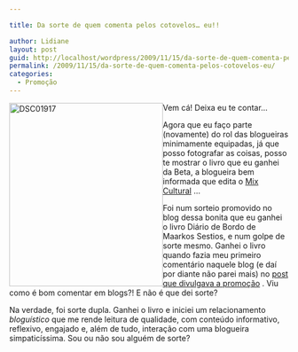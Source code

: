 ```yaml
---

title: Da sorte de quem comenta pelos cotovelos… eu!!

author: Lidiane
layout: post
guid: http://localhost/wordpress/2009/11/15/da-sorte-de-quem-comenta-pelos-cotovelos-eu/
permalink: /2009/11/15/da-sorte-de-quem-comenta-pelos-cotovelos-eu/
categories:
  - Promoção
---
```

[<img style="display: inline; margin-left: 0; margin-right: 0; border: 0;" title="DSC01917" src="http://www.trololodemulher.com.br/blog/wp-content/uploads/2009/11/dsc01917_thumb.jpg" border="0" alt="DSC01917" width="277" height="331" align="left" />](http://www.trololodemulher.com.br/blog/wp-content/uploads/2009/11/dsc01917.jpg) Vem cá! Deixa eu te contar…

Agora que eu faço parte (novamente) do rol das blogueiras minimamente equipadas, já que posso fotografar as coisas, posso te mostrar o livro que eu ganhei da Beta, a blogueira bem informada que edita o [Mix Cultural](http://mixdeinformacao.blogspot.com/) …

Foi num sorteio promovido no blog dessa bonita que eu ganhei o livro Diário de Bordo de Maarkos Sestios, e num golpe de sorte mesmo. Ganhei o livro quando fazia meu primeiro comentário naquele blog (e daí por diante não parei mais) no [post que divulgava a promoção](http://mixdeinformacao.blogspot.com/2009/08/so-tenho-agradecer.html) . Viu como é bom comentar em blogs?! E não é que dei sorte?

Na verdade, foi sorte dupla. Ganhei o livro e iniciei um relacionamento _bloguístico_ que me rende leitura de qualidade, com conteúdo informativo, reflexivo, engajado e, além de tudo, interação com uma blogueira simpaticíssima. Sou ou não sou alguém de sorte?
